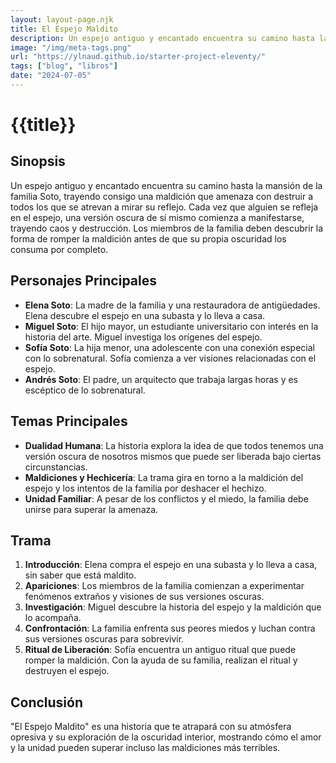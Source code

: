 ```yaml
---
layout: layout-page.njk
title: El Espejo Maldito
description: Un espejo antiguo y encantado encuentra su camino hasta la mansión de la familia
image: "/img/meta-tags.png"
url: "https://ylnaud.github.io/starter-project-eleventy/"
tags: ["blog", "libros"]
date: "2024-07-05"
---
```


# **{{title}}**

## Sinopsis

Un espejo antiguo y encantado encuentra su camino hasta la mansión de la familia Soto, trayendo consigo una maldición que amenaza con destruir a todos los que se atrevan a mirar su reflejo. Cada vez que alguien se refleja en el espejo, una versión oscura de sí mismo comienza a manifestarse, trayendo caos y destrucción. Los miembros de la familia deben descubrir la forma de romper la maldición antes de que su propia oscuridad los consuma por completo.

## Personajes Principales

- **Elena Soto**: La madre de la familia y una restauradora de antigüedades. Elena descubre el espejo en una subasta y lo lleva a casa.
- **Miguel Soto**: El hijo mayor, un estudiante universitario con interés en la historia del arte. Miguel investiga los orígenes del espejo.
- **Sofía Soto**: La hija menor, una adolescente con una conexión especial con lo sobrenatural. Sofía comienza a ver visiones relacionadas con el espejo.
- **Andrés Soto**: El padre, un arquitecto que trabaja largas horas y es escéptico de lo sobrenatural.

## Temas Principales

- **Dualidad Humana**: La historia explora la idea de que todos tenemos una versión oscura de nosotros mismos que puede ser liberada bajo ciertas circunstancias.
- **Maldiciones y Hechicería**: La trama gira en torno a la maldición del espejo y los intentos de la familia por deshacer el hechizo.
- **Unidad Familiar**: A pesar de los conflictos y el miedo, la familia debe unirse para superar la amenaza.

## Trama

1. **Introducción**: Elena compra el espejo en una subasta y lo lleva a casa, sin saber que está maldito.
2. **Apariciones**: Los miembros de la familia comienzan a experimentar fenómenos extraños y visiones de sus versiones oscuras.
3. **Investigación**: Miguel descubre la historia del espejo y la maldición que lo acompaña.
4. **Confrontación**: La familia enfrenta sus peores miedos y luchan contra sus versiones oscuras para sobrevivir.
5. **Ritual de Liberación**: Sofía encuentra un antiguo ritual que puede romper la maldición. Con la ayuda de su familia, realizan el ritual y destruyen el espejo.

## Conclusión

"El Espejo Maldito" es una historia que te atrapará con su atmósfera opresiva y su exploración de la oscuridad interior, mostrando cómo el amor y la unidad pueden superar incluso las maldiciones más terribles.

